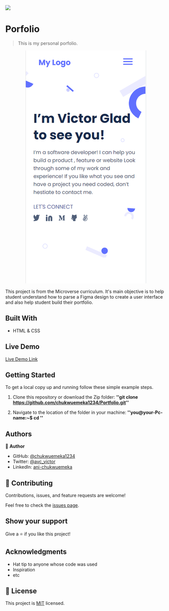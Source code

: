 ![](https://img.shields.io/badge/Microverse-blueviolet)

# Porfolio

>This is my personal porfolio.
<p align="center">
  <img src="./portfolio-screenshot.PNG"/>
</p>

This project is from the Microverse curriculum. It's main objective is to help student understand how to parse a Figma design to create a user interface and also help student build their portfolio.

## Built With

- HTML & CSS

## Live Demo

[Live Demo Link](https://chukwuemeka1234.github.io/Portfolio/)



## Getting Started

To get a local copy up and running follow these simple example steps.

1. Clone this repository or download the Zip folder:
**''git clone https://github.com/chukwuemeka1234/Portfolio.git''**

2. Navigate to the location of the folder in your machine:
**''you@your-Pc-name:~$ cd <folder>''**


## Authors

👤 **Author**

- GitHub: [@chukwuemeka1234](https://github.com/chukwuemeka1234)
- Twitter: [@avc_victor](https://twitter.com/@avc_victor)
- LinkedIn: [ani-chukwuemeka](https://linkedin.com/in/ani-chukwuemeka-a65421199/)


## 🤝 Contributing

Contributions, issues, and feature requests are welcome!

Feel free to check the [issues page](../../issues/).

## Show your support

Give a ⭐️ if you like this project!

## Acknowledgments

- Hat tip to anyone whose code was used
- Inspiration
- etc

## 📝 License

This project is [MIT](./MIT.md) licensed.
